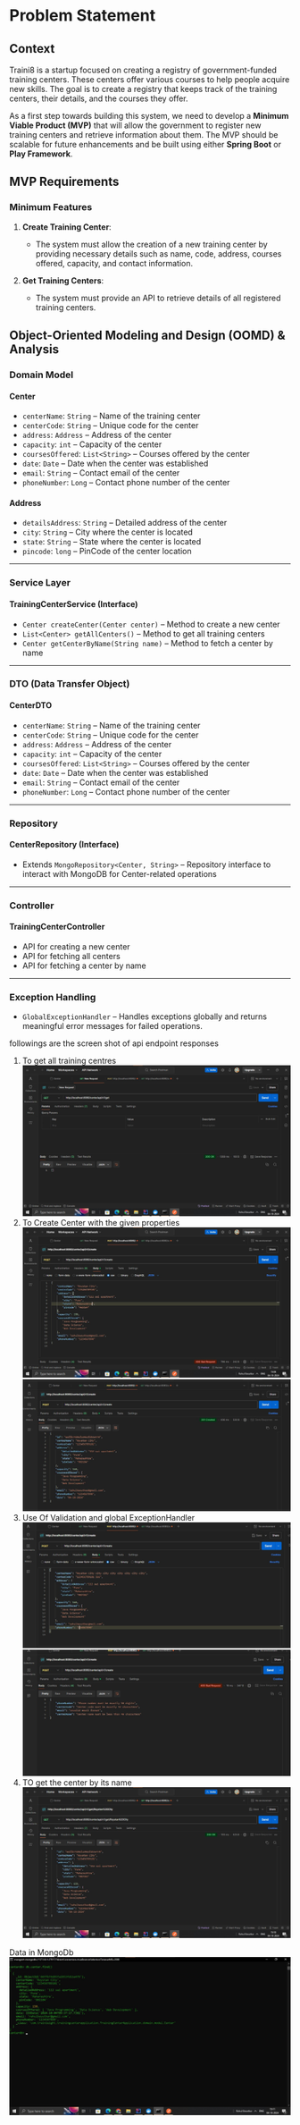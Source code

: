 # Problem Statement

## Context
Traini8 is a startup focused on creating a registry of government-funded training centers. These centers offer various courses to help people acquire new skills. The goal is to create a registry that keeps track of the training centers, their details, and the courses they offer.

As a first step towards building this system, we need to develop a **Minimum Viable Product (MVP)** that will allow the government to register new training centers and retrieve information about them. The MVP should be scalable for future enhancements and be built using either **Spring Boot** or **Play Framework**.

## MVP Requirements

### Minimum Features
1. **Create Training Center**:
    - The system must allow the creation of a new training center by providing necessary details such as name, code, address, courses offered, capacity, and contact information.

2. **Get Training Centers**:
    - The system must provide an API to retrieve details of all registered training centers.

## Object-Oriented Modeling and Design (OOMD) & Analysis

### Domain Model

#### Center
- `centerName`: `String` – Name of the training center
- `centerCode`: `String` – Unique code for the center
- `address`: `Address` – Address of the center
- `capacity`: `int` – Capacity of the center
- `coursesOffered`: `List<String>` – Courses offered by the center
- `date`: `Date` – Date when the center was established
- `email`: `String` – Contact email of the center
- `phoneNumber`: `Long` – Contact phone number of the center

#### Address
- `detailsAddress`: `String` – Detailed address of the center
- `city`: `String` – City where the center is located
- `state`: `String` – State where the center is located
- `pincode`: `long` – PinCode of the center location

---

### Service Layer

#### TrainingCenterService (Interface)
- `Center createCenter(Center center)` – Method to create a new center
- `List<Center> getAllCenters()` – Method to get all training centers
- `Center getCenterByName(String name)` – Method to fetch a center by name

---

### DTO (Data Transfer Object)

#### CenterDTO
- `centerName`: `String` – Name of the training center
- `centerCode`: `String` – Unique code for the center
- `address`: `Address` – Address of the center
- `capacity`: `int` – Capacity of the center
- `coursesOffered`: `List<String>` – Courses offered by the center
- `date`: `Date` – Date when the center was established
- `email`: `String` – Contact email of the center
- `phoneNumber`: `Long` – Contact phone number of the center

---

### Repository

#### CenterRepository (Interface)
- Extends `MongoRepository<Center, String>` – Repository interface to interact with MongoDB for Center-related operations

---

### Controller

#### TrainingCenterController
- API for creating a new center
- API for fetching all centers
- API for fetching a center by name

---

### Exception Handling
- `GlobalExceptionHandler` – Handles exceptions globally and returns meaningful error messages for failed operations.

followings are the screen shot of api endpoint responses
1) To get all training centres
![img.png](img.png)
2) To Create Center with the given properties
![img_1.png](img_1.png)
![img_2.png](img_2.png)
3) Use Of Validation and global ExceptionHandler
![img_3.png](img_3.png)
![img_4.png](img_4.png)
4) TO get the center by its name
![img_5.png](img_5.png)


Data in MongoDb
![img_6.png](img_6.png)

